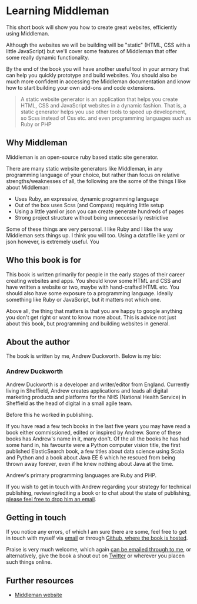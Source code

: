 # Learning Middleman

This short book will show you how to create great websites, efficiently using Middleman.

Although the websites we will be building will be "static" (HTML, CSS with a little JavaScript) but we'll cover some features of Middleman that offer some really dynamic functionality.

By the end of the book you will have another useful tool in your armory that can help you quickly prototype and build websites. You should also be much more confident in accessing the Middleman documentation and know how to start building your own add-ons and code extensions.

> A static website generator is an application that helps you create HTML, CSS and JavaScript websites in a dynamic fashion. That is, a static generator helps you use other tools to speed up development, so Scss instead of Css etc. and even programming languages such as Ruby or PHP

## Why Middleman

Middleman is an open-source ruby based static site generator.

There are many static website generators like Middleman, in any programming language of your choice, but rather than focus on relative strengths/weaknesses of all, the following are the some of the things I like about Middleman:

- Uses Ruby, an expressive, dynamic programming language
- Out of the box uses Scss (and Compass) requiring little setup
- Using a little yaml or json you can create generate hundreds of pages
- Strong project structure without being unneccesarily restrictive

Some of these things are very personal. I like Ruby and I like the way Middleman sets things up. I think you will too. Using a datafile like yaml or json however, is extremely useful. You

## Who this book is for

This book is written primarily for people in the early stages of their career creating websites and apps. You should know some HTML and CSS and have written a website or two, maybe with hand-crafted HTML etc. You should also have some exposure to a programming language. Ideally something like Ruby or JavaScript, but it matters not which one.

Above all, the thing that matters is that you are happy to google anything you don't get right or want to know more about. This is advice not just about this book, but programming and building websites in general.

## About the author

The book is written by me, Andrew Duckworth. Below is my bio:

### Andrew Duckworth

Andrew Duckworth is a developer and writer/editor from England. Currently living in Sheffield, Andrew creates applications and leads all digital marketing products and platforms for the NHS (National Health Service) in Sheffield as the head of digital in a small agile team.

Before this he worked in publishing.

If you have read a few tech books in the last five years you may have read a book either commissioned, edited or inspired by Andrew. Some of these books has Andrew's name in it, many don't. Of the all the books he has had some hand in, his favourite were a Python computer vision title, the first published ElasticSearch book, a few titles about data science using Scala and Python and a book about Java EE 6 which he rescued from being thrown away forever, even if he knew nothing about Java at the time.

Andrew's primary programming languages are Ruby and PHP.

If you wish to get in touch with Andrew regarding your strategy for technical publishing, reviewing/editing a book or to chat about the state of publishing, [please feel free to drop him an email](mailto:grillopress@gmail.com).

## Getting in touch

If you notice any errors, of which I am sure there are some, feel free to get in touch with myself via [email](mailto:grillopress@gmail.com) or through [Github, where the book is hosted]().

Praise is very much welcome, which again [can be emailed through to me](mailto:grillopress@gmail.com), or alternatively, give the book a shout out on [Twitter](https://twitter.com/AndrewDuck_) or wherever you placen such things online.

## Further resources

- [Middleman website](https://middlemanapp.com)